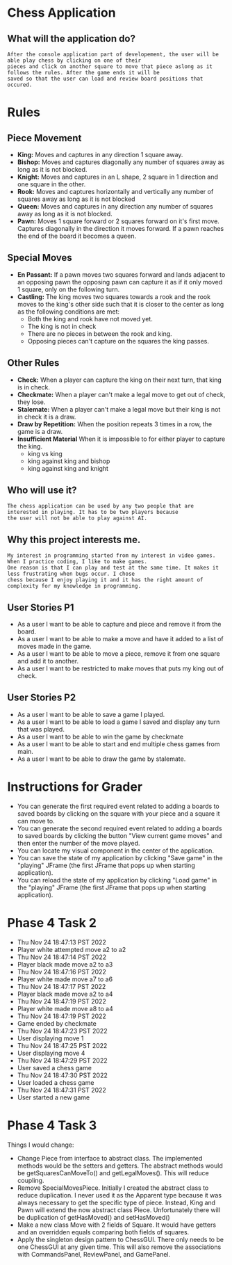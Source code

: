 # Chess Application

## What will the application do?
    After the console application part of developement, the user will be able play chess by clicking on one of their 
    pieces and click on another square to move that piece aslong as it follows the rules. After the game ends it will be
    saved so that the user can load and review board positions that occured.
# Rules 
## Piece Movement
- **King:** Moves and captures in any direction 1 square away.
- **Bishop:** Moves and captures diagonally any number of squares away as long as it is not blocked.
- **Knight:** Moves and captures in an L shape, 2 square in 1 direction and one square in the other.
- **Rook:** Moves and captures horizontally and vertically any number of squares away as long as it is not blocked
- **Queen:** Moves and captures in any direction any number of squares away as long as it is not blocked.
- **Pawn:** Moves 1 square forward or 2 squares forward on it's first move. Captures diagonally in the direction 
            it moves forward. If a pawn reaches the end of the board it becomes a queen.

## Special Moves
- **En Passant:** If a pawn moves two squares forward and lands adjacent to an opposing pawn the opposing pawn can 
capture it as if it only moved 1 square, only on the following turn.
- **Castling:** The king moves two squares towards a rook and the rook moves to the king's other side such that it is 
closer to the center as long as the following conditions are met:
  - Both the king and rook have not moved yet.
  - The king is not in check
  - There are no pieces in between the rook and king.
  - Opposing pieces can't capture on the squares the king passes.

## Other Rules
- **Check:** When a player can capture the king on their next turn, that king is in check.
- **Checkmate:** When a player can't make a legal move to get out of check, they lose.
- **Stalemate:** When a player can't make a legal move but their king is not in check it is a draw.
- **Draw by Repetition:** When the position repeats 3 times in a row, the game is a draw.
- **Insufficient Material** When it is impossible to for either player to capture the king.
  - king vs king
  - king against king and bishop
  - king against king and knight
## Who will use it?
    The chess application can be used by any two people that are interested in playing. It has to be two players because
    the user will not be able to play against AI.
## Why this project interests me.
    My interest in programming started from my interest in video games. When I practice coding, I like to make games. 
    One reason is that I can play and test at the same time. It makes it less frustrating when bugs occur. I chose 
    chess because I enjoy playing it and it has the right amount of complexity for my knowledge in programming.

## User Stories P1
- As a user I want to be able to capture and piece and remove it from the board.
- As a user I want to be able to make a move and have it added to a list of moves made in the game.
- As a user I want to be able to move a piece, remove it from one square and add it to another.
- As a user I want to be restricted to make moves that puts my king out of check.

## User Stories P2
- As a user I want to be able to save a game I played.
- As a user I want to be able to load a game I saved and display any turn that was played.
- As a user I want to be able to win the game by checkmate
- As a user I want to be able to start and end multiple chess games from main.
- As a user I want to be able to draw the game by stalemate.


# Instructions for Grader
- You can generate the first required event related to adding a boards to saved boards by clicking on the square with 
  your piece and a square it can move to.
- You can generate the second required event related to adding a boards to saved boards by clicking the button
  "View current game moves" and then enter the number of the move played.
- You can locate my visual component in the center of the application.
- You can save the state of my application by clicking "Save game" in the "playing" JFrame (the first JFrame that pops 
  up when starting application).
- You can reload the state of my application by clicking "Load game" in the "playing" JFrame (the first 
  JFrame that pops up when starting application).

# Phase 4 Task 2
- Thu Nov 24 18:47:13 PST 2022
- Player white attempted move a2 to a2
- Thu Nov 24 18:47:14 PST 2022
- Player black made move a2 to a3
- Thu Nov 24 18:47:16 PST 2022
- Player white made move a7 to a6
- Thu Nov 24 18:47:17 PST 2022
- Player black made move a2 to a4
- Thu Nov 24 18:47:19 PST 2022
- Player white made move a8 to a4
- Thu Nov 24 18:47:19 PST 2022
- Game ended by checkmate
- Thu Nov 24 18:47:23 PST 2022
- User displaying move 1
- Thu Nov 24 18:47:25 PST 2022
- User displaying move 4
- Thu Nov 24 18:47:29 PST 2022
- User saved a chess game
- Thu Nov 24 18:47:30 PST 2022
- User loaded a chess game
- Thu Nov 24 18:47:31 PST 2022
- User started a new game

# Phase 4 Task 3
Things I would change:
- Change Piece from interface to abstract class. The implemented methods would be the setters and getters. The 
abstract methods would be getSquaresCanMoveTo() and getLegalMoves(). This will reduce coupling.
- Remove SpecialMovesPiece. Initially I created the abstract class to reduce duplication. I never used it as the 
Apparent type because it was always necessary to get the specific type of piece. Instead, King and Pawn will extend the 
now abstract class Piece. Unfortunately there will be duplication of getHasMoved() and setHasMoved()
- Make a new class Move with 2 fields of Square. It would have getters and an overridden equals comparing both 
fields of squares.
- Apply the singleton design pattern to ChessGUI. There only needs to be one ChessGUI at any given time. This will also
remove the associations with CommandsPanel, ReviewPanel, and GamePanel.

